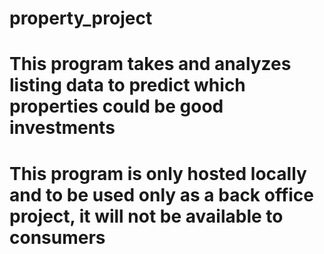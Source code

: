 # property_project
# This program takes and analyzes listing data to predict which properties could be good investments
# This program is only hosted locally and to be used only as a back office project, it will not be available to consumers

